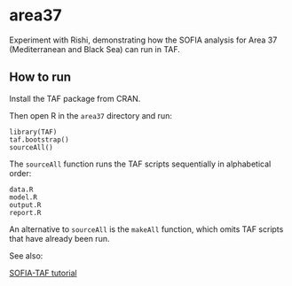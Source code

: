 # area37

Experiment with Rishi, demonstrating how the SOFIA analysis for Area 37
(Mediterranean and Black Sea) can run in TAF.

## How to run

Install the TAF package from CRAN.

Then open R in the `area37` directory and run:

```
library(TAF)
taf.bootstrap()
sourceAll()
```

The `sourceAll` function runs the TAF scripts sequentially in alphabetical
order:

```
data.R
model.R
output.R
report.R
```

An alternative to `sourceAll` is the `makeAll` function, which omits TAF scripts
that have already been run.

See also:

[SOFIA-TAF
tutorial](https://github.com/sofia-taf/doc/blob/main/sofia_taf_tutorial.md)
